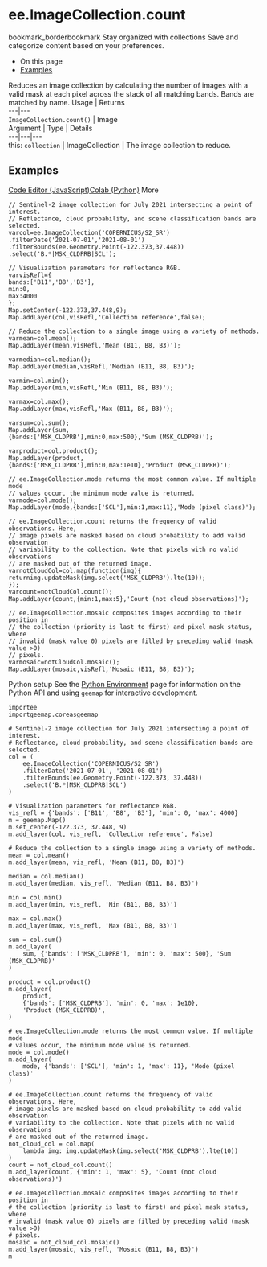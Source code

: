  
#  ee.ImageCollection.count
bookmark_borderbookmark Stay organized with collections  Save and categorize content based on your preferences.
  * On this page
  * [Examples](https://developers.google.com/earth-engine/apidocs/ee-imagecollection-count#examples)


Reduces an image collection by calculating the number of images with a valid mask at each pixel across the stack of all matching bands. Bands are matched by name.
Usage | Returns  
---|---  
`ImageCollection.count()` | Image  
Argument | Type | Details  
---|---|---  
this: `collection` | ImageCollection | The image collection to reduce.  
## Examples
[Code Editor (JavaScript)](https://developers.google.com/earth-engine/apidocs/ee-imagecollection-count#code-editor-javascript-sample)[Colab (Python)](https://developers.google.com/earth-engine/apidocs/ee-imagecollection-count#colab-python-sample) More
```
// Sentinel-2 image collection for July 2021 intersecting a point of interest.
// Reflectance, cloud probability, and scene classification bands are selected.
varcol=ee.ImageCollection('COPERNICUS/S2_SR')
.filterDate('2021-07-01','2021-08-01')
.filterBounds(ee.Geometry.Point(-122.373,37.448))
.select('B.*|MSK_CLDPRB|SCL');

// Visualization parameters for reflectance RGB.
varvisRefl={
bands:['B11','B8','B3'],
min:0,
max:4000
};
Map.setCenter(-122.373,37.448,9);
Map.addLayer(col,visRefl,'Collection reference',false);

// Reduce the collection to a single image using a variety of methods.
varmean=col.mean();
Map.addLayer(mean,visRefl,'Mean (B11, B8, B3)');

varmedian=col.median();
Map.addLayer(median,visRefl,'Median (B11, B8, B3)');

varmin=col.min();
Map.addLayer(min,visRefl,'Min (B11, B8, B3)');

varmax=col.max();
Map.addLayer(max,visRefl,'Max (B11, B8, B3)');

varsum=col.sum();
Map.addLayer(sum,
{bands:['MSK_CLDPRB'],min:0,max:500},'Sum (MSK_CLDPRB)');

varproduct=col.product();
Map.addLayer(product,
{bands:['MSK_CLDPRB'],min:0,max:1e10},'Product (MSK_CLDPRB)');

// ee.ImageCollection.mode returns the most common value. If multiple mode
// values occur, the minimum mode value is returned.
varmode=col.mode();
Map.addLayer(mode,{bands:['SCL'],min:1,max:11},'Mode (pixel class)');

// ee.ImageCollection.count returns the frequency of valid observations. Here,
// image pixels are masked based on cloud probability to add valid observation
// variability to the collection. Note that pixels with no valid observations
// are masked out of the returned image.
varnotCloudCol=col.map(function(img){
returnimg.updateMask(img.select('MSK_CLDPRB').lte(10));
});
varcount=notCloudCol.count();
Map.addLayer(count,{min:1,max:5},'Count (not cloud observations)');

// ee.ImageCollection.mosaic composites images according to their position in
// the collection (priority is last to first) and pixel mask status, where
// invalid (mask value 0) pixels are filled by preceding valid (mask value >0)
// pixels.
varmosaic=notCloudCol.mosaic();
Map.addLayer(mosaic,visRefl,'Mosaic (B11, B8, B3)');
```
Python setup
See the [ Python Environment](https://developers.google.com/earth-engine/guides/python_install) page for information on the Python API and using `geemap` for interactive development.
```
importee
importgeemap.coreasgeemap
```
```
# Sentinel-2 image collection for July 2021 intersecting a point of interest.
# Reflectance, cloud probability, and scene classification bands are selected.
col = (
    ee.ImageCollection('COPERNICUS/S2_SR')
    .filterDate('2021-07-01', '2021-08-01')
    .filterBounds(ee.Geometry.Point(-122.373, 37.448))
    .select('B.*|MSK_CLDPRB|SCL')
)

# Visualization parameters for reflectance RGB.
vis_refl = {'bands': ['B11', 'B8', 'B3'], 'min': 0, 'max': 4000}
m = geemap.Map()
m.set_center(-122.373, 37.448, 9)
m.add_layer(col, vis_refl, 'Collection reference', False)

# Reduce the collection to a single image using a variety of methods.
mean = col.mean()
m.add_layer(mean, vis_refl, 'Mean (B11, B8, B3)')

median = col.median()
m.add_layer(median, vis_refl, 'Median (B11, B8, B3)')

min = col.min()
m.add_layer(min, vis_refl, 'Min (B11, B8, B3)')

max = col.max()
m.add_layer(max, vis_refl, 'Max (B11, B8, B3)')

sum = col.sum()
m.add_layer(
    sum, {'bands': ['MSK_CLDPRB'], 'min': 0, 'max': 500}, 'Sum (MSK_CLDPRB)'
)

product = col.product()
m.add_layer(
    product,
    {'bands': ['MSK_CLDPRB'], 'min': 0, 'max': 1e10},
    'Product (MSK_CLDPRB)',
)

# ee.ImageCollection.mode returns the most common value. If multiple mode
# values occur, the minimum mode value is returned.
mode = col.mode()
m.add_layer(
    mode, {'bands': ['SCL'], 'min': 1, 'max': 11}, 'Mode (pixel class)'
)

# ee.ImageCollection.count returns the frequency of valid observations. Here,
# image pixels are masked based on cloud probability to add valid observation
# variability to the collection. Note that pixels with no valid observations
# are masked out of the returned image.
not_cloud_col = col.map(
    lambda img: img.updateMask(img.select('MSK_CLDPRB').lte(10))
)
count = not_cloud_col.count()
m.add_layer(count, {'min': 1, 'max': 5}, 'Count (not cloud observations)')

# ee.ImageCollection.mosaic composites images according to their position in
# the collection (priority is last to first) and pixel mask status, where
# invalid (mask value 0) pixels are filled by preceding valid (mask value >0)
# pixels.
mosaic = not_cloud_col.mosaic()
m.add_layer(mosaic, vis_refl, 'Mosaic (B11, B8, B3)')
m
```


